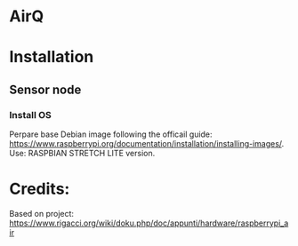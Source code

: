 # AirQ

# Installation
## Sensor node
### Install OS
Perpare base Debian image following the officail guide: https://www.raspberrypi.org/documentation/installation/installing-images/. Use: RASPBIAN STRETCH LITE version.

# Credits:
Based on project:
https://www.rigacci.org/wiki/doku.php/doc/appunti/hardware/raspberrypi_air


